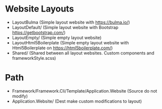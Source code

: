 # Website Layouts
* LayoutBulma (Simple layout website with https://bulma.io/)
* LayoutDefault/ (Simple layout website with Bootstrap https://getbootstrap.com/)
* LayoutEmpty/ (Simple empty layout website)
* LayoutHtml5Boilerplate (Simple empty layout website with Html5Boilerplate on https://html5boilerplate.com/)
* Shared/ (Shared between all layout websites. Custom components and frameworkStyle.scss)

# Path
* Framework/Framework.Cli/Template/Application.Website (Source do not modify)
* Application.Website/ (Dest make custom modifications to layout)